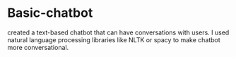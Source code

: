 # Basic-chatbot
created a text-based chatbot that can have conversations with users. I used natural language processing libraries like NLTK or spacy to make chatbot more conversational.
